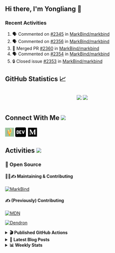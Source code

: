 ## Hi there, I'm Yongliang 👋

### Recent Activities

<!--START_SECTION:activity-->
1. 🗣 Commented on [#2345](https://github.com/MarkBind/markbind/pull/2345#issuecomment-1693123518) in [MarkBind/markbind](https://github.com/MarkBind/markbind)
2. 🗣 Commented on [#2356](https://github.com/MarkBind/markbind/pull/2356#issuecomment-1692591077) in [MarkBind/markbind](https://github.com/MarkBind/markbind)
3. 🎉 Merged PR [#2360](https://github.com/MarkBind/markbind/pull/2360) in [MarkBind/markbind](https://github.com/MarkBind/markbind)
4. 🗣 Commented on [#2354](https://github.com/MarkBind/markbind/pull/2354#issuecomment-1691732129) in [MarkBind/markbind](https://github.com/MarkBind/markbind)
5. 🔒 Closed issue [#2353](https://github.com/MarkBind/markbind/issues/2353) in [MarkBind/markbind](https://github.com/MarkBind/markbind)
<!--END_SECTION:activity-->

## GitHub Statistics :chart_with_upwards_trend:
<div align="center">
<div style="display: flex; align-items: center; justify-content: center;">

[![](https://github-readme-stats-tlylt.vercel.app/api?username=tlylt&show_icons=true&theme=tokyonight&hide_border=true&locale=en)](https://github.com/tlylt)
[![](https://github-readme-streak-stats.herokuapp.com/?user=tlylt&theme=tokyonight&hide_border=true)](https://github.com/tlylt)
</div>
</div>

## Connect With Me <img src="https://media.giphy.com/media/2wh5K5yE3ulp3xgYcG/giphy-downsized.gif" width="30">

<a href="https://www.yongliangliu.com/" target="_blank"><img align="center" src="static/site-icon.png" alt="yongliangliu.com" height="29" width="29" /></a>
<a href="https://dev.to/tlylt" target="_blank"><img align="center" src="static/dev-badge.svg" alt="dev.to/tlylt" height="35" width="35" /></a>
<a href="https://tlylt.medium.com" target="_blank"><img align="center" src="static/medium.png" alt="tlylt.medium.com" height="35" width="35" /></a>

## Activities <img src="https://media.giphy.com/media/WUlplcMpOCEmTGBtBW/giphy.gif" width="30">

### 🔭 Open Source

#### 👷‍♂️✍️ Maintaining & Contributing
[![MarkBind](https://github-readme-stats-tlylt.vercel.app/api/pin/?username=markbind&repo=markbind)](https://github.com/MarkBind/markbind)

#### ✍️ (Previously) Contributing
[![MDN](https://github-readme-stats-tlylt.vercel.app/api/pin/?username=mdn&repo=content)](https://github.com/mdn/content/issues?q=is%3Aopen+involves%3A%40me+sort%3Aupdated-desc)

[![Dendron](https://github-readme-stats-tlylt.vercel.app/api/pin/?username=dendronhq&repo=dendron)](https://github.com/dendronhq/dendron/issues?q=is%3Aopen+involves%3A%40me+sort%3Aupdated-desc)

<details>
<summary> <b>🎬 Published GitHub Actions </b> </summary>

[![install-graphviz](https://github-readme-stats-tlylt.vercel.app/api/pin/?username=tlylt&repo=install-graphviz)](https://github.com/tlylt/install-graphviz)

[![reposense-action](https://github-readme-stats-tlylt.vercel.app/api/pin/?username=tlylt&repo=reposense-action)](https://github.com/tlylt/reposense-action)

[![markbin-action](https://github-readme-stats-tlylt.vercel.app/api/pin/?username=markbind&repo=markbind-action)](https://github.com/MarkBind/markbind-action)

</details>

<details>
<summary> <b>📕 Latest Blog Posts</b> </summary>

<!-- BLOG-POST-LIST:START -->
- [Deploy a ChatGPT API Server in no time](https://www.yongliangliu.com/blog/chatgpt-nextjs-server/)
- [Creating a regex-based Markdown parser in TypeScript](https://www.yongliangliu.com/blog/rmark/)
- [Create VSCode Snippets for Markdown Blog Workflows](https://www.yongliangliu.com/blog/vscode-snippets/)
- [Brag Doc 2023](https://www.yongliangliu.com/blog/brag-doc-2023/)
- [My Journey into Open Source](https://www.yongliangliu.com/blog/my-journey-into-open-source/)
<!-- BLOG-POST-LIST:END -->

</details>

<details>
<summary> <b>📊 Weekly Stats</b> </summary>

<!--START_SECTION:waka-->
![Code Time](http://img.shields.io/badge/Code%20Time-1%2C116%20hrs%202%20mins-blue)

**🐱 My GitHub Data** 

> 📦 652.6 kB Used in GitHub's Storage 
 > 
> 🏆 1,422 Contributions in the Year 2023
 > 
> 🚫 Not Opted to Hire
 > 
> 📜 174 Public Repositories 
 > 
> 🔑 40 Private Repositories 
 > 
**I'm an Early 🐤** 

```text
🌞 Morning                3906 commits        ███████░░░░░░░░░░░░░░░░░░   29.39 % 
🌆 Daytime                3570 commits        ███████░░░░░░░░░░░░░░░░░░   26.86 % 
🌃 Evening                4923 commits        █████████░░░░░░░░░░░░░░░░   37.04 % 
🌙 Night                  891 commits         ██░░░░░░░░░░░░░░░░░░░░░░░   06.70 % 
```
📅 **I'm Most Productive on Wednesday** 

```text
Monday                   1737 commits        ███░░░░░░░░░░░░░░░░░░░░░░   13.07 % 
Tuesday                  1932 commits        ████░░░░░░░░░░░░░░░░░░░░░   14.54 % 
Wednesday                2154 commits        ████░░░░░░░░░░░░░░░░░░░░░   16.21 % 
Thursday                 1675 commits        ███░░░░░░░░░░░░░░░░░░░░░░   12.60 % 
Friday                   1717 commits        ███░░░░░░░░░░░░░░░░░░░░░░   12.92 % 
Saturday                 2019 commits        ████░░░░░░░░░░░░░░░░░░░░░   15.19 % 
Sunday                   2056 commits        ████░░░░░░░░░░░░░░░░░░░░░   15.47 % 
```


📊 **This Week I Spent My Time On** 

```text
🕑︎ Time Zone: Asia/Singapore

💬 Programming Languages: 
TypeScript               4 hrs               ███████████░░░░░░░░░░░░░░   43.44 % 
Markdown                 3 hrs 20 mins       █████████░░░░░░░░░░░░░░░░   36.29 % 
Vue.js                   1 hr 11 mins        ███░░░░░░░░░░░░░░░░░░░░░░   12.86 % 
JSON                     17 mins             █░░░░░░░░░░░░░░░░░░░░░░░░   03.20 % 
CSS                      12 mins             █░░░░░░░░░░░░░░░░░░░░░░░░   02.22 % 
```


 Last Updated on 26/08/2023 00:42:56 UTC
<!--END_SECTION:waka-->

</details>
